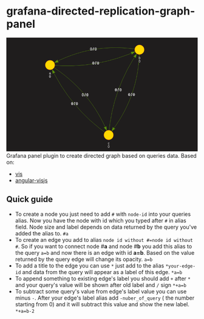 # grafana-directed-replication-graph-panel
![alt text](src/images/demo.png "Demo")
Grafana panel plugin to create directed graph based on queries data.
Based on:
+ [vis](http://visjs.org/) 
+ [angular-visjs](https://github.com/visjs/angular-visjs)
## Quick guide 
- To create a node you just need to add `#` with `node-id` into your queries alias.
Now you have the node with id which you typed after `#` in alias field. 
Node size and label depends on data returned by the query you've added the alias to.
    `#a`
- To create an edge you add to alias `node id without #=node id without #`. 
So if you want to connect node _#_**a** and node _#_**b** you add this alias to the query `a=b` and now there is an edge with id **a=b**. 
Based on the value returned by the query edge will change its opacity.
    `a=b`
- To add a title to the edge you can use `*` just add to the alias `*your-edge-id` and data from the query will appear as a label of this edge.
    `*a=b`
- To append something to existing edge's label you should add `+` after `*` and your query's value will be shown after old label and `/` sign
    `*+a=b`
- To subtract some query's value from edge's label value you can use minus `-`. After your edge's label alias add `-nuber_of_query` ( the number starting from 0) and it will subtract this value and show the new label.
    `*+a=b-2`